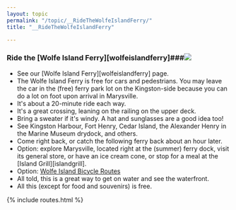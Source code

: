 ```yaml
---
layout: topic
permalink: "/topic/__RideTheWolfeIslandFerry/"
title: "__RideTheWolfeIslandFerry"

---
```


### Ride the [Wolfe Island Ferry][wolfeislandferry]###<a href="http://K7Waterfront.org/Topic/WolfeIslandFerry"><img src="http://K7Waterfront.org/Images/WolfeIslandFerryHighwayMap.jpg" class="floatright image1px"></a>
<ul>
<li> See our [Wolfe Island Ferry][wolfeislandferry] page.
<li> The Wolfe Island Ferry is free for cars and pedestrians.  You may leave the car in the (free) ferry park lot on the Kingston-side because you can do a lot on foot upon arrival in Marysville.
<li> It's about a 20-minute ride each way.
<li> It's a great crossing, leaning on the railing on the upper deck.
<li> Bring a sweater if it's windy. A hat and sunglasses are a good idea too!
<li> See Kingston Harbour, Fort Henry, Cedar Island, the Alexander Henry in the Marine Museum drydock, and others.
<li> Come right back, or catch the following ferry back about an hour later.
<li> Option: explore Marysville, located right at the (summer) ferry dock, visit its general store, or have an ice cream cone, or stop for a meal at the [Island Grill][islandgrill].
<li> Option: <a href="http://www.wolfeisland.com/mtarchives/000137.php">Wolfe Island Bicycle Routes</a>
<li> All told, this is a  great way to get on water and see the waterfront.
<li> All this (except for food and souvenirs) is free.
</ul>

{% include routes.html %}
